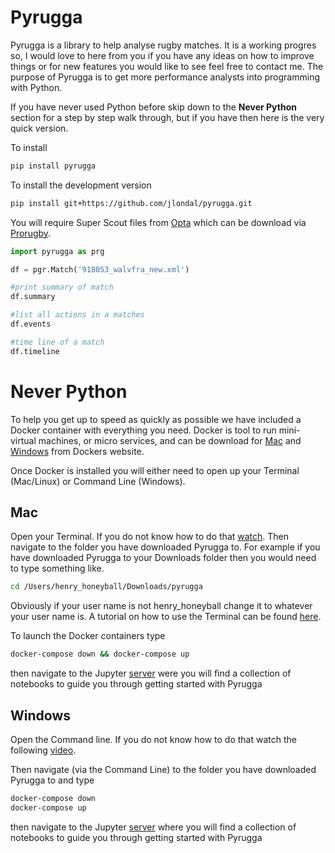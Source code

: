 # Pyrugga

Pyrugga is a library to help analyse rugby matches. It is a working progres so, I would love to here from you if you have any ideas on how to improve things or for new features you would like to see feel free to contact me. The purpose of Pyrugga is to get more performance analysts into programming with Python.  

If you have never used Python before skip down to the **Never Python** section for a step by step walk through, but if you have then here is the very quick version.

To install

```bash
pip install pyrugga
```

To install the development version

```bash
pip install git+https://github.com/jlondal/pyrugga.git
```

You will require Super Scout files from [Opta](https://www.youtube.com/watch?v=AVmqCoF5qeU) which can be download via [Prorugby](https://optaprorugby.com).


```python
import pyrugga as prg

df = pgr.Match('918053_walvfra_new.xml')

#print summary of match
df.summary

#list all actions in a matches
df.events

#time line of a match
df.timeline


```

# Never Python

To help you get up to speed as quickly as possible we have included a Docker container with everything you need. Docker is tool to run mini-virtual machines, or micro services, and can be download for [Mac](https://hub.docker.com/editions/community/docker-ce-desktop-mac) and [Windows](https://hub.docker.com/editions/community/docker-ce-desktop-windows) from Dockers website.

Once Docker is installed you will either need to open up your Terminal (Mac/Linux) or Command Line (Windows).

## Mac

Open your Terminal. If you do not know how to do that [watch](https://www.youtube.com/watch?v=zw7Nd67_aFw). Then navigate to the folder you have downloaded Pyrugga to. For example if you have downloaded Pyrugga to your Downloads folder then you would need to type something like.

```bash
cd /Users/henry_honeyball/Downloads/pyrugga
```

Obviously if your user name is not henry_honeyball change it to whatever your user name is. A tutorial on how to use the Terminal can be found [here](https://www.youtube.com/watch?v=oxuRxtrO2Ag).

To launch the Docker containers type

```bash
docker-compose down && docker-compose up
```

then navigate to the Jupyter [server](http://127.0.0.1) were you will find a collection of notebooks to guide you through getting started with Pyrugga

## Windows

Open the Command line. If you do not know how to do that watch the following [video](https://www.youtube.com/watch?v=MBBWVgE0ewk).

Then navigate (via the Command Line) to the folder you have downloaded Pyrugga to and type

```bash
docker-compose down
docker-compose up
```

then navigate to the Jupyter [server](http://127.0.0.1) where you will find a collection of notebooks to guide you through getting started with Pyrugga
